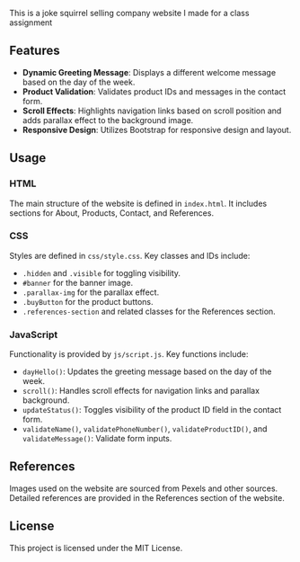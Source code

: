 This is a joke squirrel selling company website I made for a class assignment

## Features

- **Dynamic Greeting Message**: Displays a different welcome message based on the day of the week.
- **Product Validation**: Validates product IDs and messages in the contact form.
- **Scroll Effects**: Highlights navigation links based on scroll position and adds parallax effect to the background image.
- **Responsive Design**: Utilizes Bootstrap for responsive design and layout.

## Usage

### HTML

The main structure of the website is defined in `index.html`. It includes sections for About, Products, Contact, and References.

### CSS

Styles are defined in `css/style.css`. Key classes and IDs include:

- `.hidden` and `.visible` for toggling visibility.
- `#banner` for the banner image.
- `.parallax-img` for the parallax effect.
- `.buyButton` for the product buttons.
- `.references-section` and related classes for the References section.

### JavaScript

Functionality is provided by `js/script.js`. Key functions include:

- `dayHello()`: Updates the greeting message based on the day of the week.
- `scroll()`: Handles scroll effects for navigation links and parallax background.
- `updateStatus()`: Toggles visibility of the product ID field in the contact form.
- `validateName()`, `validatePhoneNumber()`, `validateProductID()`, and `validateMessage()`: Validate form inputs.

## References

Images used on the website are sourced from Pexels and other sources. Detailed references are provided in the References section of the website.

## License

This project is licensed under the MIT License.
